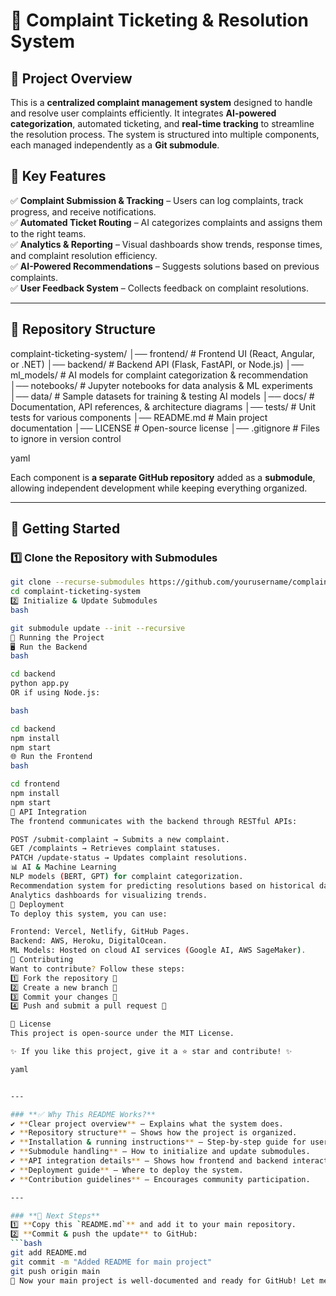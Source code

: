 
# 📢 Complaint Ticketing & Resolution System  

## 🚀 Project Overview  
This is a **centralized complaint management system** designed to handle and resolve user complaints efficiently. It integrates **AI-powered categorization**, automated ticketing, and **real-time tracking** to streamline the resolution process. The system is structured into multiple components, each managed independently as a **Git submodule**.  

## 🎯 Key Features  
✅ **Complaint Submission & Tracking** – Users can log complaints, track progress, and receive notifications.  
✅ **Automated Ticket Routing** – AI categorizes complaints and assigns them to the right teams.  
✅ **Analytics & Reporting** – Visual dashboards show trends, response times, and complaint resolution efficiency.  
✅ **AI-Powered Recommendations** – Suggests solutions based on previous complaints.  
✅ **User Feedback System** – Collects feedback on complaint resolutions.  

---

## 📂 Repository Structure  
complaint-ticketing-system/
│── frontend/ # Frontend UI (React, Angular, or .NET)
│── backend/ # Backend API (Flask, FastAPI, or Node.js)
│── ml_models/ # AI models for complaint categorization & recommendation
│── notebooks/ # Jupyter notebooks for data analysis & ML experiments
│── data/ # Sample datasets for training & testing AI models
│── docs/ # Documentation, API references, & architecture diagrams
│── tests/ # Unit tests for various components
│── README.md # Main project documentation
│── LICENSE # Open-source license
│── .gitignore # Files to ignore in version control

yaml

Each component is **a separate GitHub repository** added as a **submodule**, allowing independent development while keeping everything organized.

---

## 📌 Getting Started  
### **1️⃣ Clone the Repository with Submodules**  
```bash
git clone --recurse-submodules https://github.com/yourusername/complaint-ticketing-system.git
cd complaint-ticketing-system
2️⃣ Initialize & Update Submodules
bash

git submodule update --init --recursive
🚀 Running the Project
🖥️ Run the Backend
bash

cd backend  
python app.py  
OR if using Node.js:

bash

cd backend  
npm install  
npm start  
🌐 Run the Frontend
bash

cd frontend  
npm install  
npm start  
🔗 API Integration
The frontend communicates with the backend through RESTful APIs:

POST /submit-complaint → Submits a new complaint.
GET /complaints → Retrieves complaint statuses.
PATCH /update-status → Updates complaint resolutions.
📊 AI & Machine Learning
NLP models (BERT, GPT) for complaint categorization.
Recommendation system for predicting resolutions based on historical data.
Analytics dashboards for visualizing trends.
📌 Deployment
To deploy this system, you can use:

Frontend: Vercel, Netlify, GitHub Pages.
Backend: AWS, Heroku, DigitalOcean.
ML Models: Hosted on cloud AI services (Google AI, AWS SageMaker).
🤝 Contributing
Want to contribute? Follow these steps:
1️⃣ Fork the repository 🍴
2️⃣ Create a new branch 🌿
3️⃣ Commit your changes 🔄
4️⃣ Push and submit a pull request 🚀

📜 License
This project is open-source under the MIT License.

✨ If you like this project, give it a ⭐ star and contribute! ✨

yaml


---

### **✅ Why This README Works?**
✔ **Clear project overview** – Explains what the system does.  
✔ **Repository structure** – Shows how the project is organized.  
✔ **Installation & running instructions** – Step-by-step guide for users.  
✔ **Submodule handling** – How to initialize and update submodules.  
✔ **API integration details** – Shows how frontend and backend interact.  
✔ **Deployment guide** – Where to deploy the system.  
✔ **Contribution guidelines** – Encourages community participation.  

---

### **📌 Next Steps**
1️⃣ **Copy this `README.md`** and add it to your main repository.  
2️⃣ **Commit & push the update** to GitHub:  
```bash
git add README.md  
git commit -m "Added README for main project"  
git push origin main  
🚀 Now your main project is well-documented and ready for GitHub! Let me know if you need any modifications. 😊
